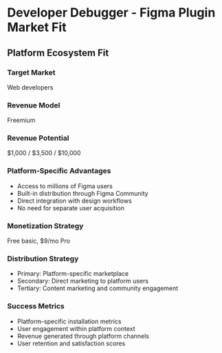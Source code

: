 # Developer Debugger - Figma Plugin Market Fit

## Platform Ecosystem Fit

### Target Market
Web developers

### Revenue Model
Freemium

### Revenue Potential
$1,000 / $3,500 / $10,000

### Platform-Specific Advantages
- Access to millions of Figma users
- Built-in distribution through Figma Community
- Direct integration with design workflows
- No need for separate user acquisition

### Monetization Strategy
Free basic, $9/mo Pro

### Distribution Strategy
- Primary: Platform-specific marketplace
- Secondary: Direct marketing to platform users
- Tertiary: Content marketing and community engagement

### Success Metrics
- Platform-specific installation metrics
- User engagement within platform context
- Revenue generated through platform channels
- User retention and satisfaction scores
